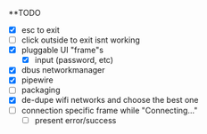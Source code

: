 **TODO
- [x] esc to exit
- [ ] click outside to exit isnt working
- [x] pluggable UI "frame"s
    - [x] input (password, etc)
- [x] dbus networkmanager
- [x] pipewire
- [ ] packaging
- [x] de-dupe wifi networks and choose the best one
- [ ] connection specific frame while "Connecting..."
    - [ ] present error/success
